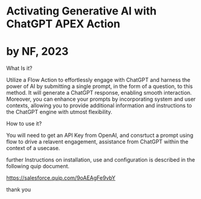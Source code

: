 # Activating Generative AI with ChatGPT APEX Action
# by NF, 2023

What Is it?

Utilize a Flow Action to effortlessly engage with ChatGPT and harness the power of AI by submitting a single prompt, in the form of a question, to this method. It will generate a ChatGPT response, enabling smooth interaction. Moreover, you can enhance your prompts by incorporating system and user contexts, allowing you to provide additional information and instructions to the ChatGPT engine with utmost flexibility.

How to use it?

You will need to get an API Key from OpenAI, and consrtuct a prompt using flow to drive a relavent engagement, assistance from ChatGPT within the context of a usecase. 

further Instructions on installation, use and configuration is described in the following quip document.

https://salesforce.quip.com/9oAEAgFe9vbY

thank you

